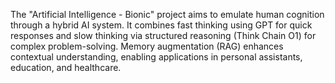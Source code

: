 The "Artificial Intelligence - Bionic" project aims to emulate human cognition through a hybrid AI system. It combines fast thinking using GPT for quick responses and slow thinking via structured reasoning (Think Chain O1) for complex problem-solving. Memory augmentation (RAG) enhances contextual understanding, enabling applications in personal assistants, education, and healthcare.
